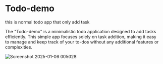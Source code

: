 # Todo-demo
this is normal todo app that only 
add task 

The "Todo-demo" is a minimalistic todo application designed to add tasks efficiently. This simple app focuses solely on task addition, making it easy to manage and keep track of your to-dos without any additional features or complexities.






![Screenshot 2025-01-06 005028](https://github.com/user-attachments/assets/f0bc14e6-a1c5-4cd7-a732-afaeb85d3356)
